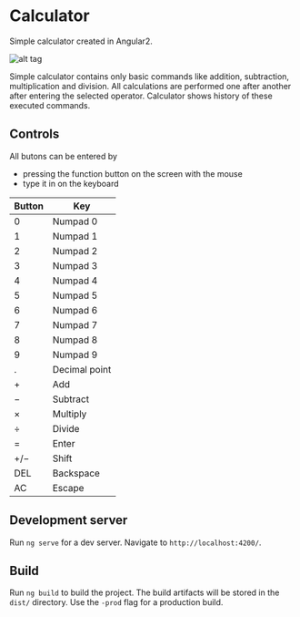 # Calculator
Simple calculator created in Angular2.

![alt tag](https://dl.dropboxusercontent.com/u/93282530/simple-calculator.jpg)

Simple calculator contains only basic commands like addition, subtraction, multiplication and division. All calculations are performed one after another after entering the selected operator. Calculator shows history of these executed commands.

## Controls
All butons can be entered by
* pressing the function button on the screen with the mouse
* type it in on the keyboard

Button | Key
------ | ---
0  | Numpad 0
1  | Numpad 1
2  | Numpad 2
3  | Numpad 3
4  | Numpad 4
5  | Numpad 5
6  | Numpad 6
7  | Numpad 7
8  | Numpad 8
9  | Numpad 9
.  | Decimal point
+  | Add
−  | Subtract
×  | Multiply
÷  | Divide
=  | Enter
+/−  | Shift
DEL  | Backspace
AC  | Escape

## Development server
Run `ng serve` for a dev server. Navigate to `http://localhost:4200/`.

## Build
Run `ng build` to build the project. The build artifacts will be stored in the `dist/` directory. Use the `-prod` flag for a production build.
